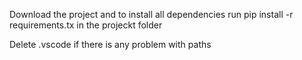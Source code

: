 Download the project and to install all dependencies run
pip install -r requirements.tx
 in the projeckt folder

Delete .vscode if there is any problem with paths
